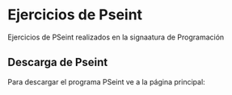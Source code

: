 # Ejercicios de Pseint

Ejercicios de PSeint realizados en la signaatura de Programación

## Descarga de Pseint

Para descargar el programa PSeint ve a la página principal:


